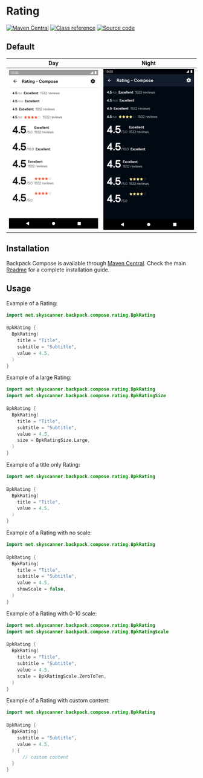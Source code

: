 # Rating

[![Maven Central](https://img.shields.io/maven-central/v/net.skyscanner.backpack/backpack-compose)](https://search.maven.org/artifact/net.skyscanner.backpack/backpack-compose)
[![Class reference](https://img.shields.io/badge/Class%20reference-Android-blue)](https://backpack.github.io/android/backpack-compose/net.skyscanner.backpack.compose.rating)
[![Source code](https://img.shields.io/badge/Source%20code-GitHub-lightgrey)](https://github.com/Skyscanner/backpack-android/tree/main/backpack-compose/src/main/kotlin/net/skyscanner/backpack/compose/rating)

## Default

| Day                                                                                                                                                             | Night                                                                                                                                                                          |
|-----------------------------------------------------------------------------------------------------------------------------------------------------------------|--------------------------------------------------------------------------------------------------------------------------------------------------------------------------------|
| <img src="https://raw.githubusercontent.com/Skyscanner/backpack-android/main/docs/compose/Rating/screenshots/default.png" alt="Rating component" width="375" /> | <img src="https://raw.githubusercontent.com/Skyscanner/backpack-android/main/docs/compose/Rating/screenshots/default_dm.png" alt="Rating component - dark mode" width="375" /> |

## Installation

Backpack Compose is available through [Maven Central](https://search.maven.org/artifact/net.skyscanner.backpack/backpack-compose). Check the main [Readme](https://github.com/skyscanner/backpack-android#installation) for a complete installation guide.

## Usage

Example of a Rating:

```Kotlin
import net.skyscanner.backpack.compose.rating.BpkRating

BpkRating {
  BpkRating(
    title = "Title",
    subtitle = "Subtitle",
    value = 4.5,
  )
}
```

Example of a large Rating:

```Kotlin
import net.skyscanner.backpack.compose.rating.BpkRating
import net.skyscanner.backpack.compose.rating.BpkRatingSize

BpkRating {
  BpkRating(
    title = "Title",
    subtitle = "Subtitle",
    value = 4.5,
    size = BpkRatingSize.Large,
  )
}
```

Example of a title only Rating:

```Kotlin
import net.skyscanner.backpack.compose.rating.BpkRating

BpkRating {
  BpkRating(
    title = "Title",
    value = 4.5,
  )
}
```

Example of a Rating with no scale:

```Kotlin
import net.skyscanner.backpack.compose.rating.BpkRating

BpkRating {
  BpkRating(
    title = "Title",
    subtitle = "Subtitle",
    value = 4.5,
    showScale = false,
  )
}
```

Example of a Rating with 0-10 scale:

```Kotlin
import net.skyscanner.backpack.compose.rating.BpkRating
import net.skyscanner.backpack.compose.rating.BpkRatingScale

BpkRating {
  BpkRating(
    title = "Title",
    subtitle = "Subtitle",
    value = 4.5,
    scale = BpkRatingScale.ZeroToTen,
  )
}
```

Example of a Rating with custom content:

```Kotlin
import net.skyscanner.backpack.compose.rating.BpkRating

BpkRating {
  BpkRating(
    subtitle = "Subtitle",
    value = 4.5,
  ) {
      // custom content
  }
}
```
